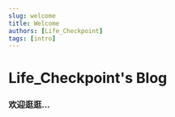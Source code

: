 ```yaml
---
slug: welcome
title: Welcome
authors: [Life_Checkpoint]
tags: [intro]
---
```


# Life_Checkpoint's Blog

### 欢迎逛逛...
